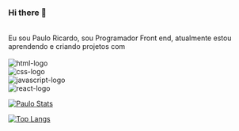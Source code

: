 ### Hi there 👋
<br>
Eu sou Paulo Ricardo, sou Programador Front end, atualmente estou aprendendo e criando projetos com
<br>
<br>
      <img src="https://img.shields.io/badge/HTML5-E34F26?style=for-the-badge&logo=html5&logoColor=white" alt="html-logo"/>
<br>
      <img src="https://img.shields.io/badge/CSS-239120?&style=for-the-badge&logo=css3&logoColor=white" alt="css-logo"/>
<br>
      <img src="https://img.shields.io/badge/JavaScript-F7DF1E?style=for-the-badge&logo=javascript&logoColor=black" alt="javascript-logo"/>
<br>
      <img src="https://img.shields.io/badge/React-20232A?style=for-the-badge&logo=react&logoColor=61DAFB" alt="react-logo"/>
<br>

[![Paulo Stats](https://github-readme-stats.vercel.app/api?username=paulosilva12)](https://github.com/anuraghazra/github-readme-stats)
      
[![Top Langs](https://github-readme-stats.vercel.app/api/top-langs/?username=paulosilva12)](https://github.com/anuraghazra/github-readme-stats)

